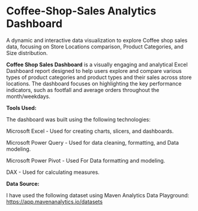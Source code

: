 # Coffee-Shop-Sales Analytics Dashboard
A dynamic and interactive data visualization to explore Coffee shop sales data, focusing on Store Locations comparison, Product Categories, and Size distribution.


**Coffee Shop Sales Dashboard** is a visually engaging and analytical Excel Dashboard report designed to help users explore and compare various types of product categories and product types and their sales across store locations. The dashboard focuses on highlighting the key performance indicators, such as footfall and average orders throughout the month/weekdays.



**Tools Used:**

The dashboard was built using the following technologies:

Microsoft Excel - Used for creating charts, slicers, and dashboards.

Microsoft Power Query - Used for data cleaning, formatting, and Data modeling.

Microsoft Power Pivot - Used For Data formatting and modeling.

DAX - Used for calculating measures.


**Data Source:**

I have used the following dataset using Maven Analytics Data Playground:
https://app.mavenanalytics.io/datasets


